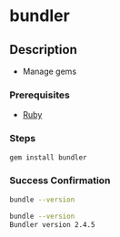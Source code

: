 # bundler

## Description

- Manage gems

### Prerequisites

- [Ruby](ruby.md)

### Steps

```sh
gem install bundler
```

### Success Confirmation

```sh
bundle --version
```

```sh
bundle --version
Bundler version 2.4.5
```


